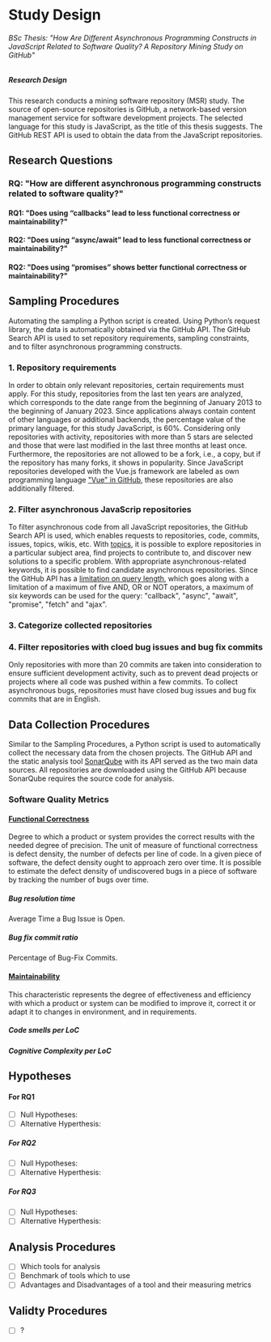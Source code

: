 # Study Design

###### BSc Thesis: "How Are Different Asynchronous Programming Constructs in JavaScript Related to Software Quality? A Repository Mining Study on GitHub"

##### Research Design
This research conducts a mining software repository (MSR) study. The source of open-source repositories is GitHub, a network-based version management service for software development projects. The selected language for this study is JavaScript, as the title of this thesis suggests. The GitHub REST API is used to obtain the data from the JavaScript repositories.

## Research Questions

### RQ: "How are different asynchronous programming constructs related to software quality?"

#### RQ1: "Does using “callbacks” lead to less functional correctness or maintainability?"
#### RQ2: "Does using “async/await” lead to less functional correctness or maintainability?"
#### RQ2: "Does using “promises” shows better functional correctness or maintainability?"

## Sampling Procedures
Automating the sampling a Python script is created. Using Python’s request library, the data is automatically obtained via the GitHub API. The GitHub Search API is used to set repository requirements, sampling constraints, and to filter asynchronous programming constructs.

### 1. Repository requirements
In order to obtain only relevant repositories, certain requirements must apply. For this study, repositories from the last ten years are analyzed, which corresponds to the date range from the beginning of January 2013 to the beginning of January 2023. Since applications always contain content of other languages or additional backends, the percentage value of the primary language, for this study JavaScript, is 60%. Considering only repositories with activity, repositories with more than 5 stars are selected and those that were last modified in the last three months at least once. Furthermore, the repositories are not allowed to be a fork, i.e., a copy, but if the repository has many forks, it shows in popularity. Since JavaScript repositories developed with the Vue.js framework are labeled as own programming language ["Vue" in GitHub](https://github.com/search?q=language%3Avue&type=repositories), these repositories are also additionally filtered.

### 2. Filter asynchronous JavaScrip repositories
To filter asynchronous code from all JavaScript repositories, the GitHub Search API is used, which enables requests to repositories, code, commits, issues, topics, wikis, etc. With [topics](https://docs.github.com/en/repositories/managing-your-repositorys-settings-and-features/customizing-your-repository/classifying-your-repository-with-topics), it is possible to explore repositories in a particular subject area, find projects to contribute to, and discover new solutions to a specific problem. With appropriate asynchronous-related keywords, it is possible to find candidate asynchronous repositories. Since the GitHub API has a [limitation on query length](https://docs.github.com/en/rest/search?apiVersion=2022-11-28#limitations-on-query-length), which goes along with a limitation of a maximum of five AND, OR or NOT operators, a maximum of six keywords can be used for the query: "callback", "async", "await", "promise", "fetch" and "ajax".

### 3. Categorize collected repositories


### 4. Filter repositories with cloed bug issues and bug fix commits
Only repositories with more than 20 commits are taken into consideration to ensure sufficient development activity, such as to prevent dead projects or projects where all code was pushed within a few commits. To collect asynchronous bugs, repositories must have closed bug issues and bug fix commits that are in English.


## Data Collection Procedures

Similar to the Sampling Procedures, a Python script is used to automatically collect the necessary data from the chosen projects. The GitHub API and the static analysis tool [SonarQube](https://next.sonarqube.com/sonarqube/web_api/) with its API served as the two main data sources. All repositories are downloaded using the GitHub API because SonarQube requires the source code for analysis.

### Software Quality Metrics

#### [Functional Correctness](https://iso25000.com/index.php/en/iso-25000-standards/iso-25010)
Degree to which a product or system provides the correct results with the needed degree of precision.
The unit of measure of functional correctness is defect density, the number of defects per line of code. In a given piece of software, the defect density ought to approach zero over time. It is possible to estimate the defect density of undiscovered bugs in a piece of software by tracking the number of bugs over time.

##### Bug resolution time
Average Time a Bug Issue is Open.

##### Bug fix commit ratio
Percentage of Bug-Fix Commits.

#### [Maintainability](https://iso25000.com/index.php/en/iso-25000-standards/iso-25010/57-maintainability)
This characteristic represents the degree of effectiveness and efficiency with which a product or system can be modified to improve it, correct it or adapt it to changes in environment, and in requirements.

##### Code smells per LoC

##### Cognitive Complexity per LoC

## Hypotheses

#### For RQ1

- [ ] Null Hypotheses:
- [ ] Alternative Hyperthesis:

##### For RQ2

- [ ] Null Hypotheses:
- [ ] Alternative Hyperthesis:

##### For RQ3

- [ ] Null Hypotheses:
- [ ] Alternative Hyperthesis:  

## Analysis Procedures

- [ ] Which tools for analysis
- [ ] Benchmark of tools which to use
- [ ] Advantages and Disadvantages of a tool and their measuring metrics

## Validty Procedures

- [ ] ?
